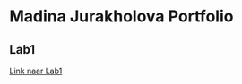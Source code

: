 # Madina Jurakholova Portfolio
## Lab1
[Link naar Lab1](https://github.com/MinjuCo/webtech3-portfolio/tree/master/lab1-git)